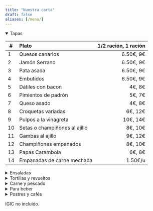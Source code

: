 ```yaml
---
title: "Nuestra carta"
draft: false
aliases: [/menu/]
---
```


<details open>
<summary>Tapas</summary>

| # | Plato | 1/2 ración, 1 ración |
|---|:---|---:|
| 1 | Quesos canarios | 6.50€, 9€|
| 2 | Jamón Serrano | 6.50€, 9€|
| 3 | Pata asada | 6.50€, 9€|
| 4 | Embutidos | 6.50€, 9€|
| 5 | Dátiles con bacon | 4€, 8€|
| 6 | Pimientos de padrón | 5€, 7€|
| 7 | Queso asado | 4€, 8€|
| 8 | Croquetas variadas | 6€, 12€|
| 9 | Pulpos a la vinagreta | 10€, 14€|
| 10 | Setas o champiñones al ajillo | 8€, 10€|
| 11 | Gambas al ajillo | 9€, 12€|
| 12 | Champiñones empanados | 8€, 10€|
| 13 | Papas Carambola | 6€, 8€|
| 14 | Empanadas de carne mechada | 1.50€/u|

</details>

<details>
<summary>Ensaladas</summary>

| # | Plato | 1/2 ración, 1 ración |
|---|---|---:|
| 15 | Ensalada de la casa | 8€, 12€|
| 16 | Ensalada de tomate, cebolla y atún | 7€, 9€|
| 17 | Ensaladilla | 4€, 7€|

</details>

<details>
<summary>Tortillas y revueltos</summary>

| # | Plato | 1/2 ración, 1 ración |
|---|---|---:|
| 20 | Revuelto de la casa | 7€, 9€|
| 21 | Revuelto de setas | 8€, 11€|
| 22 | Revuelto de setas y gambas | 9€, 12€|
| 23 | Tortilla canaria | 6€, 8€|
| 24 | Tortilla de ajos | 5€|
| 25 | Tortilla española | 5€, 7€|
| 26 | Tortilla de embutidos | 6€, 8€|
| 27 | Tortilla de bacalao | 6€, 8€|
| 28 | Tortilla rellena de carne | 5€, 7€|

</details>

<details>
<summary>Carne y pescado</summary>

| # | Plato | 1/2 ración, 1 ración |
|---|:---|---:|
| 30 | Bubango relleno de atún o carne | 8€/u|
| 31 | Pimiento relleno de atún o carne | 8€/u|
| 32 | Moussaka | 8€/u|
| 33 | Solomillo troceado al ajillo| 10€, 14€|
| 34 | Solomillo troceado a la Cocacola| 10€, 14€|
| 35 | Solomillo troceado con gambas| 11€, 15€|
| 36 | Montadito de bacalao | 4€/u|
| 37 | Albóndigas | 7€, 14€|
| 38 | Carne en salsa| 8€, 12€|
| 39 | Delicias de pollo empanado| 8€, 11€|
| 40 | Delicias de pollo al ajillo| 8€, 11€|
| 41 | Conejo frito| 8€, 11€|
| 42 | Papas arrugadas con mojo | 4€, 6€|

</details>

<details>
<summary>Para beber</summary>

## Vinos

| # | Producto | Precio |
| --- | ---|---:|
| 50 | Vino tinto a granel  | 1/4 3€, 1/2 6€|
| 51 | Vino blanco seco a granel  | 1/4 3€, 1/2 6€|
| 52 | Vino blanco afrutado a granel | 1/4 3€, 1/2 6€|

## Cervezas

| # | Producto | Precio |
|---|---|---:|
| 53 | De grifo |  caña 1€, jarra 2€|
| 54 | Dorada pilsen o especial  | 1.50€|
| 55 | Dorada sin o Tropical limón | 1.50€|

## Otras bebidas

| # | Producto | Precio |
|---|:---|---:|
| 60 | Agua |  1/2l 1€, 1l 2€|
| 61 | Agua con gas |  1/2l 1€, 1l 2€|
| 62 | Refrescos |  1.50€|

</details>

<details>
<summary>Postres y cafés</summary>

| # | Producto | Precio |
|---|:---|---:|
| 70 | Flanes caseros|  3.50€|
| 71 | Tartas caseras|  4€|
| 72 | Café solo o infusiones|  1€|
| 73 | Cortados |  1.20€|
| 74 | Café con leche |  1.50€|

</details>

IGIC no incluido.